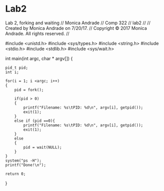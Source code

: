 # Lab2
Lab 2, forking and waiting
//  Monica Andrade
//  Comp 322
//  lab2
//
//  Created by Monica Andrade on 7/20/17.
//  Copyright © 2017 Monica Andrade. All rights reserved.
//

#include <unistd.h>
#include <sys/types.h>
#include <string.h>
#include <stdio.h>
#include <stdlib.h>
#include <sys/wait.h>


int main(int argc, char * argv[]) {
    
    pid_t pid;
    int i;
   
    for(i = 1; i <argc; i++)
    {
        pid = fork();
        
        if(pid > 0)
        {
            printf("Filename: %s\tPID: %d\n", argv[i], getpid());
            exit(1);
        }
        else if (pid ==0){
            printf("Filename: %s\tPID: %d\n", argv[i], getpid());
            exit(1);
        }
        else
        {
            pid = wait(NULL);
        }
    }
    system("ps -H");
    printf("Done!\n");
    
    return 0;
}
